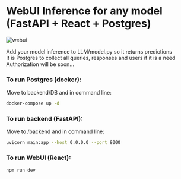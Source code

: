 # WebUI Inference for any model (FastAPI + React + Postgres)

![webui](https://github.com/PerekhodovAnton/WebUIChatBotInference/assets/145850725/a0984bae-7aa3-40c6-9c92-5bf9567c2b82)

Add your model inference to LLM/model.py so it returns predictions \
It is Postgres to collect all queries, responses and users if it is a need \
Authorization will be soon...
### To run Postgres (docker):
Move to backend/DB and in command line:
```bash
docker-compose up -d
```
### To run backend (FastAPI):
Move to /backend and in command line:
```bash
uvicorn main:app --host 0.0.0.0 --port 8000
```
### To run WebUI (React): 
```bash
npm run dev
```
